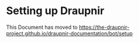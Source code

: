 <!--
SPDX-FileCopyrightText: 2024 Gnuxie <Gnuxie@protonmail.com>

SPDX-License-Identifier: CC0-1.0
-->

# Setting up Draupnir

This Document has moved to https://the-draupnir-project.github.io/draupnir-documentation/bot/setup
